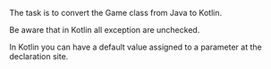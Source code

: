 The task is to convert the Game class from Java to Kotlin.

Be aware that in Kotlin all exception are unchecked.

In Kotlin you can have a default value assigned to a parameter at the declaration site.